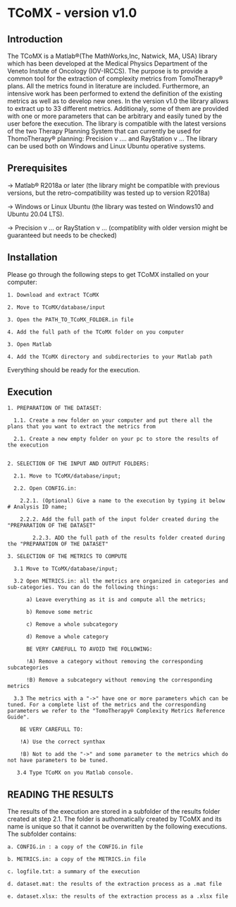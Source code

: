 # TCoMX - version v1.0

## Introduction
The TCoMX is a Matlab®(The MathWorks,Inc, Natwick, MA, USA) library which has been developed at the Medical Physics Department of the Veneto Instute of Oncology (IOV-IRCCS). The purpose is to provide a common tool for the extraction of complexity metrics from TomoTherapy® plans. All the metrics found in literature are included. Furthermore, an intensive work has been performed to extend the definition of the existing metrics as well as to develop new ones. 
In the version v1.0 the library allows to extract up to 33 different metrics. Additionaly, 
some of them are provided with one or more parameters that can be arbitrary and easily tuned by the user before the execution.
The library is compatible with the latest versions of the two Therapy Planning System that can currently be used for ThomoTherapy® planning: Precision v .... and RayStation v ...
The library can be used both on Windows and Linux Ubuntu operative systems.

## Prerequisites
-> Matlab® R2018a or later (the library might be compatible with previous versions, but the retro-compatibility was tested up to version R2018a)

-> Windows or Linux Ubuntu (the library was tested on Windows10 and Ubuntu 20.04 LTS).

-> Precision v ... or RayStation v ... (compatiblity with older version might be guaranteed but needs to be checked)

## Installation
Please go through the following steps to get TCoMX installed on your computer:

	1. Download and extract TCoMX
	
	2. Move to TCoMX/database/input
	
	3. Open the PATH_TO_TCoMX_FOLDER.in file
	
	4. Add the full path of the TCoMX folder on you computer
	
	3. Open Matlab
	
	4. Add the TCoMX directory and subdirectories to your Matlab path


Everything should be ready for the execution.

## Execution
	1. PREPARATION OF THE DATASET:

	  1.1. Create a new folder on your computer and put there all the plans that you want to extract the metrics from
	
	  2.1. Create a new empty folder on your pc to store the results of the execution
	
	
	2. SELECTION OF THE INPUT AND OUTPUT FOLDERS:

	  2.1. Move to TCoMX/database/input;
	
	  2.2. Open CONFIG.in:
	  
	    2.2.1. (Optional) Give a name to the execution by typing it below # Analysis ID name;
	
	    2.2.2. Add the full path of the input folder created during the "PREPARATION OF THE DATASET"
	
     	    2.2.3. ADD the full path of the results folder created during the "PREPARATION OF THE DATASET"
		
	3. SELECTION OF THE METRICS TO COMPUTE
	
	  3.1 Move to TCoMX/database/input;
	  
	  3.2 Open METRICS.in: all the metrics are organized in categories and sub-categories. You can do the following things:
	  
	      a) Leave everything as it is and compute all the metrics;
	      
	      b) Remove some metric
	      
	      c) Remove a whole subcategory
	      
	      d) Remove a whole category
	      
	      BE VERY CAREFULL TO AVOID THE FOLLOWING:
	      
	      !A) Remove a category without removing the corresponding subcategories
	      
	      !B) Remove a subcategory without removing the corresponding metrics
	      
	  3.3 The metrics with a "->" have one or more parameters which can be tuned. For a complete list of the metrics and the corresponding parameters we refer to the "TomoTherapy® Complexity Metrics Reference Guide". 
	  
	 	BE VERY CAREFULL TO:
	 	
	 	!A) Use the correct synthax
	 	
	 	!B) Not to add the "->" and some parameter to the metrics which do not have parameters to be tuned.
	 	
	   3.4 Type TCoMX on you Matlab console. 
	   
## READING THE RESULTS
The results of the execution are stored in a subfolder of the results folder created at step 2.1. The folder is authomatically created by TCoMX and its name is unique so that it cannot be overwritten by the following executions. 
The subfolder contains: 

	a. CONFIG.in : a copy of the CONFIG.in file 
	
	b. METRICS.in: a copy of the METRICS.in file
      	
	c. logfile.txt: a summary of the execution
      	
	d. dataset.mat: the results of the extraction process as a .mat file
      	
	e. dataset.xlsx: the results of the extraction process as a .xlsx file
 	


